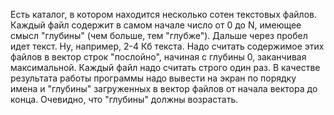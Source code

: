 Есть каталог, в котором находится несколько сотен текстовых файлов. Каждый файл содержит в самом начале число от 0 до N, имеющее смысл "глубины" (чем больше, тем "глубже").
Дальше через пробел идет текст. Ну, например, 2-4 Кб текста.
Надо считать содержимое этих файлов в вектор строк "послойно", начиная с глубины 0, заканчивая максимальной. Каждый файл надо считать строго один раз.
В качестве результата работы программы надо вывести на экран по порядку имена и "глубины" загруженных в вектор файлов от начала вектора до конца. Очевидно, что "глубины" должны возрастать.
